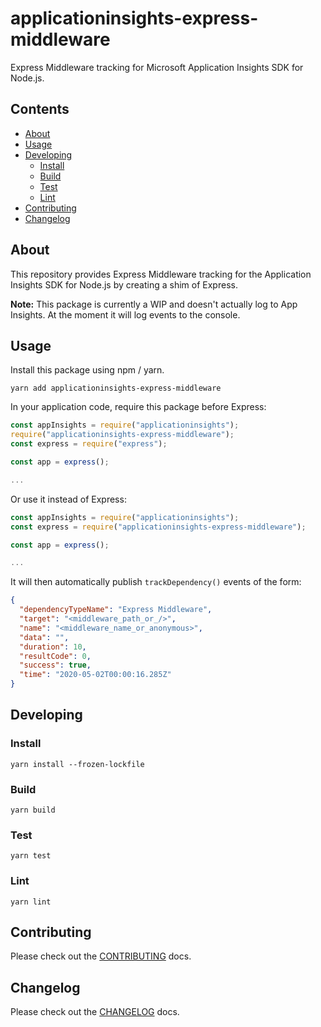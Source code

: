# applicationinsights-express-middleware

Express Middleware tracking for Microsoft Application Insights SDK for Node.js.

## Contents

<!-- toc -->

- [About](#about)
- [Usage](#usage)
- [Developing](#developing)
  - [Install](#install)
  - [Build](#build)
  - [Test](#test)
  - [Lint](#lint)
- [Contributing](#contributing)
- [Changelog](#changelog)

<!-- tocstop -->

## About

This repository provides Express Middleware tracking for the Application Insights SDK for Node.js by creating a shim of Express.

**Note:** This package is currently a WIP and doesn't actually log to App Insights. At the moment it will log events to the console.

## Usage

Install this package using npm / yarn.

```console
yarn add applicationinsights-express-middleware
```

In your application code, require this package before Express:

```js
const appInsights = require("applicationinsights");
require("applicationinsights-express-middleware");
const express = require("express");

const app = express();

...

```

Or use it instead of Express:

```js
const appInsights = require("applicationinsights");
const express = require("applicationinsights-express-middleware");

const app = express();

...

```

It will then automatically publish `trackDependency()` events of the form:

```json
{
  "dependencyTypeName": "Express Middleware",
  "target": "<middleware_path_or_/>",
  "name": "<middleware_name_or_anonymous>",
  "data": "",
  "duration": 10,
  "resultCode": 0,
  "success": true,
  "time": "2020-05-02T00:00:16.285Z"
}
```

## Developing

### Install

```console
yarn install --frozen-lockfile
```

### Build

```console
yarn build
```

### Test

```console
yarn test
```

### Lint

```console
yarn lint
```

## Contributing

Please check out the [CONTRIBUTING](./docs/CONTRIBUTING.md) docs.

## Changelog

Please check out the [CHANGELOG](./docs/CHANGELOG.md) docs.
